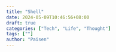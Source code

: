 ```yaml
---
title: "Shell"
date: 2024-05-09T10:46:56+08:00
draft: true
categories: ["Tech", "Life", "Thought"]
tags: [""]
author: "Paisen"
---
```


